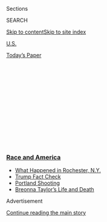 <div id="app">

<div>

<div>

<div>

<div class="NYTAppHideMasthead css-1q2w90k e1suatyy0">

<div class="section css-ui9rw0 e1suatyy2">

<div class="css-eph4ug er09x8g0">

<div class="css-6n7j50">

</div>

<span class="css-1dv1kvn">Sections</span>

<div class="css-10488qs">

<span class="css-1dv1kvn">SEARCH</span>

</div>

[Skip to content](#site-content)[Skip to site
index](#site-index)

</div>

<div id="masthead-section-label" class="css-1wr3we4 eaxe0e00">

[U.S.](https://www.nytimes3xbfgragh.onion/section/us)

</div>

<div class="css-10698na e1huz5gh0">

</div>

</div>

<div id="masthead-bar-one" class="section hasLinks css-15hmgas e1csuq9d3">

<div class="css-uqyvli e1csuq9d0">

</div>

<div class="css-1uqjmks e1csuq9d1">

</div>

<div class="css-9e9ivx">

[](https://myaccount.nytimes3xbfgragh.onion/auth/login?response_type=cookie&client_id=vi)

</div>

<div class="css-1bvtpon e1csuq9d2">

[Today’s
Paper](https://www.nytimes3xbfgragh.onion/section/todayspaper)

</div>

</div>

</div>

</div>

<div data-aria-hidden="false">

<div id="site-content" data-role="main">

<div>

<div class="css-1aor85t" style="opacity:0.000000001;z-index:-1;visibility:hidden">

<div class="css-1hqnpie">

<div class="css-epjblv">

<span class="css-17xtcya">[U.S.](/section/us)</span><span class="css-x15j1o">|</span><span class="css-fwqvlz">Minneapolis
Will Dismantle Its Police Force, Council Members
Pledge</span>

</div>

<div class="css-k008qs">

<div class="css-1iwv8en">

<span class="css-18z7m18"></span>

<div>

</div>

</div>

<span class="css-1n6z4y">https://nyti.ms/3dGj016</span>

<div class="css-1705lsu">

<div class="css-4xjgmj">

<div class="css-4skfbu" data-role="toolbar" data-aria-label="Social Media Share buttons, Save button, and Comments Panel with current comment count" data-testid="share-tools">

  - 
  - 
  - 
  - 
    
    <div class="css-6n7j50">
    
    </div>

  - 

</div>

</div>

</div>

</div>

</div>

</div>

<div class="css-13pd83m">

<div class="css-l9svim">

### [<span class="css-pa1jbp"><span class="css-1rxm0ex">Race and</span><span class="css-1rxm0ex"> America</span></span>](https://www.nytimes3xbfgragh.onion/news-event/george-floyd-protests-minneapolis-new-york-los-angeles?name=styln-george-floyd&region=TOP_BANNER&block=storyline_menu_recirc&action=click&pgtype=Article&impression_id=20093f60-f294-11ea-bc32-ed4a80477342&variant=undefined)

  - <span class="css-ousu42">[What Happened in Rochester,
    N.Y.](https://www.nytimes3xbfgragh.onion/2020/09/04/nyregion/rochester-police-daniel-prude.html?name=styln-george-floyd&region=TOP_BANNER&block=storyline_menu_recirc&action=click&pgtype=Article&impression_id=20096670-f294-11ea-bc32-ed4a80477342&variant=undefined)</span>
  - <span class="css-ousu42">[Trump Fact
    Check](https://www.nytimes3xbfgragh.onion/2020/09/01/us/politics/trump-fact-check-protests.html?name=styln-george-floyd&region=TOP_BANNER&block=storyline_menu_recirc&action=click&pgtype=Article&impression_id=20096671-f294-11ea-bc32-ed4a80477342&variant=undefined)</span>
  - <span class="css-ousu42">[Portland
    Shooting](https://www.nytimes3xbfgragh.onion/2020/08/30/us/portland-shooting-explained.html?name=styln-george-floyd&region=TOP_BANNER&block=storyline_menu_recirc&action=click&pgtype=Article&impression_id=20096672-f294-11ea-bc32-ed4a80477342&variant=undefined)</span>
  - <span class="css-ousu42">[Breonna Taylor’s Life and
    Death](https://www.nytimes3xbfgragh.onion/2020/08/30/us/breonna-taylor-police-killing.html?name=styln-george-floyd&region=TOP_BANNER&block=storyline_menu_recirc&action=click&pgtype=Article&impression_id=20096673-f294-11ea-bc32-ed4a80477342&variant=undefined)</span>

</div>

</div>

<div id="top-wrapper" class="css-1sy8kpn">

<div id="top-slug" class="css-l9onyx">

Advertisement

</div>

[Continue reading the main
story](#after-top)

<div class="ad top-wrapper" style="text-align:center;height:100%;display:block;min-height:250px">

<div id="top" class="place-ad" data-position="top" data-size-key="top">

</div>

</div>

<div id="after-top">

</div>

</div>

<div>

<div id="sponsor-wrapper" class="css-1hyfx7x">

<div id="sponsor-slug" class="css-19vbshk">

Supported by

</div>

[Continue reading the main
story](#after-sponsor)

<div id="sponsor" class="ad sponsor-wrapper" style="text-align:center;height:100%;display:block">

</div>

<div id="after-sponsor">

</div>

</div>

<div class="css-186x18t">

</div>

<div class="css-1vkm6nb ehdk2mb0">

# Minneapolis Will Dismantle Its Police Force, Council Members Pledge

</div>

Saying the existing Police Department cannot be reformed, a majority of
the City Council has promised to rethink public safety from the ground
up in the wake of George Floyd’s killing.

<div class="css-79elbk" data-testid="photoviewer-wrapper">

<div class="css-z3e15g" data-testid="photoviewer-wrapper-hidden">

</div>

<div class="css-1a48zt4 ehw59r15" data-testid="photoviewer-children">

![<span class="css-16f3y1r e13ogyst0" data-aria-hidden="true">At a rally
on Sunday in Powderhorn Park in Minneapolis, nine of the 13 City Council
members pledged to dismantle the Police
Department.</span><span class="css-cnj6d5 e1z0qqy90" itemprop="copyrightHolder"><span class="css-1ly73wi e1tej78p0">Credit...</span><span><span>Laylah
Amatullah Barrayn for The New York
Times</span></span></span>](https://static01.graylady3jvrrxbe.onion/images/2020/06/09/us/07unrest-mayor-1-swap/merlin_173315001_1bfb3c83-b655-4dc6-83b2-1d337225971b-articleLarge.jpg?quality=75&auto=webp&disable=upscale)

</div>

</div>

<div class="css-18e8msd">

<div class="css-pdw9fk epjyd6m0">

<div class="css-1txwxcy ey68jwv0" data-aria-hidden="true">

[![Dionne
Searcey](https://static01.graylady3jvrrxbe.onion/images/2018/10/15/multimedia/author-dionne-searcey/author-dionne-searcey-thumbLarge-v2.png
"Dionne Searcey")](https://www.nytimes3xbfgragh.onion/by/dionne-searcey)[![John
Eligon](https://static01.graylady3jvrrxbe.onion/images/2018/06/12/multimedia/author-john-eligon/author-john-eligon-thumbLarge.png
"John Eligon")](https://www.nytimes3xbfgragh.onion/by/john-eligon)

</div>

<div class="css-1baulvz">

By [<span class="css-1baulvz" itemprop="name">Dionne
Searcey</span>](https://www.nytimes3xbfgragh.onion/by/dionne-searcey)
and [<span class="css-1baulvz last-byline" itemprop="name">John
Eligon</span>](https://www.nytimes3xbfgragh.onion/by/john-eligon)

</div>

</div>

  - 
    
    <div class="css-ld3wwf e16638kd2">
    
    June 7,
    2020
    
    </div>

  - 
    
    <div class="css-4xjgmj">
    
    <div class="css-d8bdto" data-role="toolbar" data-aria-label="Social Media Share buttons, Save button, and Comments Panel with current comment count" data-testid="share-tools">
    
      - 
      - 
      - 
      - 
        
        <div class="css-6n7j50">
        
        </div>
    
      - 
    
    </div>
    
    </div>

</div>

</div>

<div class="section meteredContent css-1r7ky0e" name="articleBody" itemprop="articleBody">

<div class="css-1fanzo5 StoryBodyCompanionColumn">

<div class="css-53u6y8">

MINNEAPOLIS — Nine members of the Minneapolis City Council — a
veto-proof majority — pledged on Sunday to dismantle the Police
Department, promising to create a new system of public safety in a city
where law enforcement has long been accused of racism.

Saying that the city’s policing system could not be reformed, the
council members stood before hundreds of people gathered late in the day
on a grassy hill and promised to begin the process of taking apart the
Police Department as it now exists.

For activists who have been pushing for years for [drastic changes to
policing](https://www.nytimes3xbfgragh.onion/2020/06/20/us/minnesota-police-george-floyd.html),
the move represented a turning point that they hope will lead to a
transformation of public safety in the city.

</div>

</div>

<div class="css-1fanzo5 StoryBodyCompanionColumn">

<div class="css-53u6y8">

“It shouldn’t have taken so much death to get us here,” [Kandace
Montgomery](https://www.netrootsnation.org/profile/kandace-montgomery/),
the director of Black Visions Collective, said from the stage at the
rally. “We’re safer without armed, unaccountable patrols supported by
the state hunting black people.”

</div>

</div>

<div>

</div>

<div class="css-1fanzo5 StoryBodyCompanionColumn">

<div class="css-53u6y8">

The pledge in Minneapolis, where [George Floyd died 13 days
ago](https://www.nytimes3xbfgragh.onion/2020/05/31/us/george-floyd-investigation.html)
after being pinned to the ground by a white police officer’s knee,
reflected [calls across America to rethink what policing looks
like](https://www.nytimes3xbfgragh.onion/2020/06/05/us/defund-police-floyd-protests.html).
Protesters have taken to the streets with demands to shrink or abolish
police departments, and “[defund the
police](https://www.nytimes3xbfgragh.onion/2020/06/08/us/what-does-defund-police-mean.html)”
has become a frequent rallying cry.

Officials in other cities, including New York, have begun to talk of
diverting some money and responsibilities from police forces to social
services agencies, but no other major city has gone as far in reaction
to the protests as the Minneapolis officials have promised to
do.

</div>

</div>

<div class="audioFigureHeading">

<div class="css-1et479a">

![](https://static01.graylady3jvrrxbe.onion/images/2017/01/29/podcasts/the-daily-album-art/the-daily-album-art-articleInline-v2.jpg?quality=75&auto=webp&disable=upscale)

</div>

### Listen to ‘The Daily’: The Case for Defunding the Police

<span class="css-59o34k">Protesters across the country are calling for
the abolition of policing. But what would that actually look
like?</span>

</div>

<div class="css-qe9gm7">

<div>

<div class="css-1g7y0i5 e1drnplw0">

<div class="css-1ceswkc e1drnplw1">

</div>

<div class="css-f2fzwx e1drnplw2">

<div data-aria-labelledby="modal-title" data-role="region">

<div id="modal-title" class="css-mln36k">

transcript

</div>

<div class="css-pbq7ev">

</div>

<span>Back to The
Daily</span>

<div class="css-f6lhej">

<div class="css-1ialerq">

<div class="css-1701swk">

bars

</div>

<div>

<div class="css-1t7yl1y">

0:00/25:49

</div>

<div class="css-og85jy">

\-25:49

</div>

</div>

</div>

</div>

<div class="css-15fbio0">

<div class="css-1p4nyns">

transcript

## Listen to ‘The Daily’: The Case for Defunding the Police

### Hosted by Michael Barbaro; produced by Rachel Quester, Luke Vander Ploeg and Asthaa Chaturvedi; with help from Annie Brown; and edited by M.J. Davis Lin and Lisa Chow

#### Protesters across the country are calling for the abolition of policing. But what would that actually look like?

</div>

  - michael barbaro  
    From The New York Times, I’m Michael Barbaro. This is “The Daily.”

  - \[music\]  
    Today, several major U.S. cities are now proposing ways to defund
    and even dismantle their police departments. John Eligon on the
    thinking behind those plans and what they might look like in
    practice.
    
    It’s Tuesday, June 9.

  - archived recording (protestors)  
    (CHANTING) I can’t breathe\! I can’t breathe\!

john eligon

In the early days of the protests after George Floyd was killed —

  - archived recording (protestors)  
    (CHANTING) No justice, no peace\! No justice, no peace\!

john eligon

— it was just pure emotions and raw rage.

  - archived recording (protestors)  
    \[EXPLETIVE\] these racist \[EXPLETIVE\] police\!

john eligon

But pretty soon, once the more fiery protests and fiery unrest died
down, then we started seeing the organizers come in and talking about
what they want. And one thing we quickly saw were these face masks that
people were wearing. They were black, and they had yellow writing on
them. And they said, “Defund police.”

michael barbaro

Hmm.

john eligon

And from there, you start hearing these calls at protest, at rallies.

  - archived recording (protestors)  
    (CHANTING) Defund the police\! Defund the police\!

john eligon

You start hearing, “Defund the police.”

You start hearing calls to abolish the police. You start seeing people
waving signs. And it became clear that this was an opening that a lot of
activists saw to take this moment of a very brutal police killing and
turn it into something much larger.

  - archived recording (protestor 1)  
    Do the right thing\!

  - archived recording (protestor 2)  
    Defund the police\!

michael barbaro

So John, what do these concepts — defund, dismantle, abolish the police
— what exactly do they mean?

john eligon

To defund, when activists say that, what they mean is taking money away
from the police department’s budget and redirect it toward other things
— whether that be social services, agencies, maybe mental health
agencies — that can do functions that police are often called on to do.

michael barbaro

Mm-hmm.

john eligon

But if you fully defund it, you can get to a space where the police
department is abolished. And so essentially, what that means is that
there is no more police department as we know it. You don’t call these
men and women in blue shirts to come racing to your door with their guns
in hand. It means that they have to figure out some other form of
providing that public safety, and the police department would not be
that form.

michael barbaro

And where did these concepts come from?

john eligon

Well, at their core, they come from the problems and issues that
especially communities of color, especially black communities, have had
with policing. They see police coming into their communities to
brutalize them, not to protect and serve them. And that has really
influenced this desire to keep the police away, to do something else.
And we’ve seen, basically, that governments and police forces, they
respond with certain reforms. We’ve seen efforts for body cameras. We’ve
seen diversifying the police departments. We’ve seen changes to the
rules on use of force.

michael barbaro

Mm-hmm.

john eligon

But what became clear to a lot of today’s activists, and what they say
explicitly, is that these reforms are not working. If you look at since
Michael Brown was killed in Ferguson, Missouri six years ago, the police
have continued to kill people at high rates, and especially black people
at disproportionately high rates. And so for them, the only solution is
to tear it down and build something new.

michael barbaro

So John, what might it actually look like in practice to defund or
abolish a police department?

john eligon

So for instance, if someone is homeless and they’re struggling on the
streets, a person can call 9-1-1, and instead of an armed police officer
being sent out, perhaps there can be an outreach worker from a homeless
services agency. Or if you have someone having a mental health episode,
then again, you can call 9-1-1, and instead of a police officer, maybe a
health care worker, a mental health worker will come out. And the idea
behind it is to really cut down the interactions between armed police
officers and civilians. And by doing that, the hope is that it will
reduce their conflict and the potential for people getting hurt or
killed by police officers.

michael barbaro

Right. I mean, that makes a certain sense, especially for a community
where there’s not a lot of violent crime. But every community is
different, right? And some towns, some cities — I think about New York
City, for example — have a significantly higher rate of violent crime
that would seem to require having armed police. So how do activists
think about that?

john eligon

For a lot of the activists that I spoke to, the issue was about
centering public safety on communities. And one activist that I spoke
to, Arianna Nason, she said essentially it’s going to be up to each
community to decide what public safety looks like for itself.

  - arianna nason  
    It’s going to be up to every community to decide what they need. We
    can’t decide that.

john eligon

So maybe that’s armed patrols. Maybe that’s mental health workers. Maybe
that’s some sort of mobile units with social workers sitting in it, and
people are trained in using force and different things. One of the big
ideas is this idea of community policing, community watch. And it’s
interesting. I had said isn’t an issue, though, with community policing
or community patrols, neighborhood watch, that if I walk into that
community, as a black man with dreadlocks, if I walk into one of these
communities, we see what happens with neighborhood watch. We see Trayvon
Martin. We see Ahmaud Arbery.

  - john eligon  
    Should that be a concern, then? I guess with this community-type
    based model that certain people who look a certain way might go into
    the neighborhood, and that community might decide to take it into
    their own hands and then take it overboard, I guess.

john eligon

And she took off her sunglasses. She looked at me, and she said —

  - arianna nason  
    No, I get that. And I’ll be really real with you. For me,
    personally, I don’t have all the answers for that. I don’t. And I
    wish I did. A lot of it is —

john eligon

Honestly, I don’t really know the answer to that right now.

michael barbaro

Huh.

john eligon

She was not sure exactly what the answer was. And see, this is all to
say, it’s still very tricky and very much a work in progress. But what
she did say is that the current system also is not working for me
either. So it’s a matter of what are they going to do differently? And
they believe that something drastically different needs to be done.

michael barbaro

Mm-hmm. As best you can tell, would any of the familiar elements of an
existing police department — I’m thinking, for the sake of argument,
homicide detectives, special victims units that investigate sexual
assault or rape — do those remain? Do they take a different form? Do
they adopt a different name? Has that been fleshed out?

john eligon

I would say, no, it’s not been fleshed out. Because again, we go back to
the fact that this is not going to be some federal commission, or even
state commission or a city commission for anywhere that’s going to come
up with, like, these are the rules for public safety now. And these are
all things that need to be worked out. And I think what people say with
things like homicide investigations, with sex crimes investigations and
things like that, they say a couple of things. One, the police are not
doing a good job at those anyways. So you have lots of cities where the
clearance rate on homicides and other investigations is miserable. You
had, even here in Minneapolis, there was a big scandal with all the rape
kits that they had untested. So they had a lot of issues with crimes
that were not being investigated properly. And then, the second thing
that people say is that those jobs can be taken up by specialized,
trained people. You can build new institutions to do those things that
aren’t necessary policing. I did talk to one council member who said,
maybe there’s still police, but for very, very limited role, and many of
their responsibilities are farmed out. You know, anything short of some
sort of active violence, you don’t need police for. So in some people’s
eyes, that would still be a police force. But one thing that the people
who are most ardent about abolishing the police or defunding the police,
even, they make it clear that they don’t just want a system in which
it’s police in another name, police with another uniform on.

\[music\]

And these demands to defund the police, they’ve actually been brewing in
Minneapolis for several years now. Ever since a police killing back in
2015, there’s been several local activist groups working on it. And
those activist groups came together this past weekend in what was
probably the biggest and most clearest demand for defunding the police.

michael barbaro

We’ll be right back.

  - archived recording (protestors)  
    (CHANTING) Abolish the M.P.D.\!

john eligon

So there were hundreds of activists who went and gathered in front of
the mayor Jacob Frey’s house.

  - archived recording (protestors)  
    Abolish the M.P.D.\! And they had a megaphone. They were chanting.
    They were screaming. And sure enough, the mayor came out to talk to
    the protesters. He kind of made his way through the crowd, walked up
    to the front, and you had one of the lead organizers for a group
    called the Black Visions Collective. Kandace Montgomery, she was
    standing up on a riser there, talking down in a megaphone to the
    mayor.

  - archived recording (kandace montgomery)  
    Jacob Frey, we have a yes-or-no question for you. Yes or no, will
    you commit to defunding Minneapolis Police Department?

  - archived recording (jacob frey)  
    \[INAUDIBLE\]

john eligon

And you could tell, like, there is this hesitation because he knows this
is not going to go well, right? You have all these very vocal, very
ardent activists around you who want you to defund the police.

  - archived recording (kandace montgomery)  
    Will you defund the Minneapolis Police Department?

  - archived recording  
    \[CROWD MURMURING\]

  - archived recording (kandace montgomery)  
    All right, be quiet y’all. Be quiet, because it’s important that we
    actually hear this. It’s important that we hear this, because if
    y’all don’t know, he’s up for re-election next year.

  - archived recording  
    \[CROWD CHEERING\]

john eligon

And then —

  - archived recording (jacob frey)  
    I do not support the full abolition of the police department.

  - archived recording (kandace montgomery)  
    All right\!

  - archived recording (speaker)  
    You’re wasting our time\! Get the \[EXPLETIVE\] out of here\!

john eligon

And he gives his answer — he does not support full abolition of the
police.

  - archived recording (crowd)  
    (CHANTING) Go home, Jacob, go home\! Go home, Jacob, go home\!

john eligon

And he turns around, and he just kind of walked off into the sea of
people.

  - archived recording (crowd)  
    (CHANTING) Shame\! Shame\! Shame\! Shame\! Shame\! Shame\! Shame\!
    Shame\! Shame\!

john eligon

So after this event, there was already an event planned for the
following day by some of these same activists organizations, in which
they were going to bring council members who were supportive of their
cause onto a stage in a park in the Southern part of the city. And they
were going to try to get them to make a commitment to defunding the
police.

michael barbaro

So a lot like what they had done to the mayor?

john eligon

Exactly.

  - archived recording (lisa bender)  
    Hi, Minneapolis. You look so beautiful today. I’m Lisa Bender. I’m
    the president of the Minneapolis City Council.

john eligon

And so we had this gathering where there were hundreds of residents.

  - archived recording (lisa bender)  
    Our efforts at incremental reform have failed. Period.

john eligon

And you had council members.

  - archived recording (lisa bender)  
    Our commitment is to do what’s necessary to keep every single member
    of our community safe, and to tell the truth that the Minneapolis
    Police are not doing that. \[CROWD CHEERS\]

john eligon

And you had nine of them who went up on the stage.

  - archived recording (council member 1)  
    We are here today to begin the process of ending the Minneapolis
    Police Department. \[CROWD CHEERS\]

john eligon

And then all nine of them each read a part pledging to defend the
police.

  - archived recording (council member 2)  
    All of us on this stage support this statement, and we stand with
    the people of Minneapolis in fighting for a safer community. \[CROWD
    CHEERS\]

john eligon

The last council member, he basically said, and we are all committing to
this pledge. And at that moment, it was like this emotional eruption.

  - archived recording (speaker)  
    \[INAUDIBLE\], get up, y’all. We are transforming our city right
    now. Get up\! get

john eligon

You had white people, black people, Asian people, all putting their
fists in the air, shouting, defund the police, defund police.

  - archived recording (crowd)  
    (CHANTING) Defund M.P.D.\! Defund M.P.D.\! Defund M.P.D.\!

michael barbaro

So just to be clear, this is not a vote, and not necessarily even a
pledge to vote, but this is a public commitment to defund the police —
to do the very thing that the mayor, when asked, declined to agree to 24
hours before.

john eligon

Yes, exactly. This is a pledge that they are going to defund the police.
It is not a vote. It is not anything set in stone or written. But these
are putting them all on record in front of many community members,
saying that we are going to do this. And I even asked the activists
about that. I said, we’ve heard politicians say things before and not
keep those pledges. But this is something that they saw they’ve been
working on with them together in tandem. So I think there’s a level of
trust there that this pledge has really meant something. And you could
see it in the reaction of the people who were there. They were really
describing it as their Civil Rights Movement, their Voting Rights Act
moment.

michael barbaro

Wow. And John, can the members of the City Council who were in that
park, making this pledge, do they have the actual authority to take away
funding from the police department?

john eligon

Yes, they absolutely have voting authority to do that. The council
actually controls the police department’s budget. And what’s more
significant about this moment is that because there were nine of them,
those nine seats represents a veto-proof majority. So even if the mayor,
Jacob Frey, does not want this to happen, if that coalition sticks
together, they can do this on their own. And I think what we’re seeing
is this sentiment is growing in traction in certain places. Like we
already have in New York and Los Angeles, the mayors in both of those
cities have already said that they are going to be redirecting funds
that were intended for the police toward other parts of the city, toward
other agencies in the city.

michael barbaro

I’m curious what the appetite for this kind of change to policing is,
beyond the cities where there are largely Democratic city councils and
mayors, and where this is now under discussion.

john eligon

That’s a very key question, right? We’re already seeing conservatives
coming out against this and talking about this is as very radical
leftist step to be taking. We see Donald Trump already tweeting about
it. So certainly, this is something that, for conservative communities,
something like this would be a tougher sell. And so again, policing is a
very local thing. So what you experience and what the police force does
or does not look like in Minneapolis is going to be very different than
what it does or does not look like in Edina, which is just outside of
Minneapolis, or any other suburb. So it’s going to be, in some ways, a
patchwork of public safety, I think, if these things start happening
around the country.

michael barbaro

And I guess an open question is whether or not this has entered the
mainstream, even of the Democratic Party. Just a few hours before you
and I began to talk, Joe Biden came out and said he does not support
defunding the police.

john eligon

Yeah, this is certainly not something that is part of the mainstream or
moderate Democratic platform. That said, you do get some people who
might be in these more moderate spaces, you do get their attention and
you do get their ear, is this sense that policing is not working — which
is just the basis of what these defund or abolish the police efforts are
about, is that the system is not working. And so you will get even the
more moderate folks to say that, to buy into that. And that may not
result in them supporting a defund or abolishment, but will it support
more stringent reforms, more significant reforms to police? So we’ll see
what happens.

michael barbaro

I wonder how the activists that you’re talking to see the challenge of
explaining what these concepts are going to mean. Because in this
moment, I think many Americans are really hearing these calls — defund,
dismantle, abolish — for the first time. And they may be very wary of
them, and they may see them as quite radical.

john eligon

What the activists will tell you is that while it might sound radical
for many Americans, this actually is not all that radical for a large
section of this country.

  - john eligon  
    What was your name, sir?

  - yahzerah brazelton  
    Yaazirah

  - john eligon  
    How do you spell that?

  - yahzerah brazelton  
    Y-A-H- —

john eligon

If you go to black and brown communities — like I went up to the North
Side of Minneapolis — and you talk to people about their experiences
with the police there, it is not the experience of expecting an officer
to come and help you. It’s exactly the opposite. And I was speaking with
a couple there, Amanda and Yaazirah Brazelton.

  - yahzerah brazelton  
    It’s about time for a change.

  - amanda brazelton  
    A change, yeah.

  - yahzerah brazelton  
    Yeah. About time for a change.

john eligon

And they were telling me that from a young age, essentially, they
already had horrific experiences with the police.

  - yahzerah brazelton  
    \[INAUDIBLE\] I have police put guns in my face, you know, at seven
    years old, coming to my house with my mother and my father arguing,
    just regular argument that happens with a husband and wife.

john eligon

Yaazirah, he was seven years old when the police came to his house when
his parents were having an argument.

  - yahzerah brazelton  
    And they put guns in my face and put us all on the ground.

john eligon

And then they stuck a gun in his face.

  - yahzerah brazelton  
    They traumatized me in childhood, so I was really against white
    police officers since.

john eligon

And his wife Amanda, she was 14 when she was in a car with white people,
and she’s black.

  - amanda brazelton  
    We were driving in the car. All my white friends got out. And as
    soon as I got out, they pulled guns, yelled at —

john eligon

And when they were pulled over, the cops let the white people out, but
then they pulled guns on her.

  - amanda brazelton  
    I’m 14 years old, in the backseat of the car, not doing nothing
    wrong. And that was my first real incident with the police in that
    interaction.

john eligon

And so the way they see the police department is not a force where you
call and then an Officer Friendly shows up.

  - amanda brazelton  
    Man, I got a houseful of kids that are scared of the police because
    of what they’ve seen.

john eligon

It’s one where Amanda recalled her children have already had run-ins
with the police that when someone was breaking into their house once,
she didn’t call the police, but she called family and friends.

  - amanda brazelton  
    And I called him. I called my brother. I called my uncle. I called
    my dad, my mom, before called the police.

john eligon

Why didn’t you call the police?

  - amanda brazelton  
    Because they kill black people. They’ll call me, I’ll get killed in
    my own home.

john eligon

So it’s already a lived experience, a lived reality for people in many
black communities, that the police are essentially a force that only
exists, in their eyes, to harass them, to brutalize them and not to
protect them. And what the activists hope is that people who are scared
that abolishing police will suddenly lead to a breakdown in their
communities and just rampant violence, they’re saying, no, this will
create outcomes that will make the community safer and better, not just
for affluent white communities, but for all communities across the
country. And so what activists are asking is that people who see this as
a radical idea, who can’t envision a world without police, they’re
asking them to just walk in these people’s shoes, understand what
they’re going through.

\[music\]

michael barbaro

John, thank you very much.

john eligon

Thank you.

  - archived recording (lisa bender)  
    The nine members of the city council that came from every corner of
    our city to stand together to make this commitment, we don’t have
    all the answers.

michael barbaro

In an interview on Monday, the president of the Minneapolis City
Council, one of the nine members who has pledged to defund the city’s
police department, acknowledged that implementing the plan would likely
take years.

  - archived recording (lisa bender)  
    And if you look back at the last 150 years of our police department,
    it is becoming increasingly clear that that model of policing isn’t
    working. I hope it won’t take 150 years to get to that looking
    forward, that next solution. But we have a lot of wisdom in our
    community. We have invested in \[INAUDIBLE\] —

\[music\]

michael barbaro

We’ll be right back.

Here’s what else you need to know today.

  - archived recording (karen bass)  
    Good morning, everyone. The Justice in Policing Act establishes a
    bold, transformative vision of policing in America.

michael barbaro

On Monday, Congressional Democrats introduced the most sweeping federal
plan to reform the police in modern memory.

  - archived recording (karen bass)  
    Never again should the world be subjected to witnessing what we saw
    on the streets in Minneapolis — the slow murder of an individual by
    a uniformed police officer.

michael barbaro

The legislation would reduce the legal protections that now shield
police officers accused of misconduct from being prosecuted, and would
impose new restrictions to prevent police officers from using deadly
force. The measure is expected to quickly pass in the House, where
there’s a Democratic majority, but faces an uncertain future in the
Republican-controlled Senate. Meanwhile, state-level reforms continue.
On Monday, New York’s legislature banned the use of chokeholds by police
and repealed a statute that effectively hid the disciplinary records of
police officers.

And —

  - archived recording (dr. tedros adhonom)  
    Almost 7 million cases of Covid-19 have now been reported to W.H.O.,
    and almost 400,000 deaths. Although the situation in Europe is
    improving, globally, it’s worsening.

michael barbaro

The World Health Organization said that the number of new daily
infections from the coronavirus hit a record high — more than 136,000 on
Sunday — and warned that mass protests in places like the U.S. could
further spread the virus.

  - archived recording (dr. tedros adhonom)  
    We encourage all those protesting around the world to do so safely.
    Clean your hands, cover your cough and wear a mask if you attend a
    protest.

michael barbaro

Finally, the National Bureau of Economic Research said that because of
the pandemic, the United States economy officially entered a recession
in February, ending the longest economic expansion on record. It began
in 2009 and lasted 128 months.

\[music\]

That’s it for “The Daily.” I’m Michael Barbaro. My colleague Caitlin
Dickerson will host the show tomorrow.

</div>

</div>

</div>

</div>

</div>

</div>

<div class="css-1fanzo5 StoryBodyCompanionColumn">

<div class="css-53u6y8">

Council members said in interviews on Sunday that they did not yet have
specific plans to announce for what a new public safety system for the
city would look like. They promised to develop plans by working with the
community, and said they would draw on past studies, consent decrees and
reforms to policing across the nation and the world.

</div>

</div>

<div class="css-1fanzo5 StoryBodyCompanionColumn">

<div class="css-53u6y8">

Protesters who gathered at the windswept rally, with a view of
Powderhorn Lake, said what mattered most was that elected officials had
finally committed to a sweeping overhaul of policing, even though they
had not offered specifics of how a dismantling would work.

“There needs to be change,” said Paola Lehman, a 23-year-old actor and
educator in Minneapolis.

</div>

</div>

<div>

</div>

<div class="css-1fanzo5 StoryBodyCompanionColumn">

<div class="css-53u6y8">

As the council members each read a line of the pledge to the crowd,
Wintana Melekin, 32, clasped her hands above her head wrap, her mouth
open in stunned silence beneath a sagging mask with the inscription
“Defund Police.”

“I knew it was happening, but I didn’t believe it,” she said.

When the final portion was read, a roar went up among the hundreds in
the crowd. Many people raised their fists in the air and chanted,
“Defund M.P.D.\!”

Though the City Council controls the police budget, the department
answers to Mayor Jacob Frey, who has a veto over the Council’s actions.
Council members said they had enough votes to override a veto by Mr.
Frey, who was booed out of a rally by hundreds of people on Saturday
after he said he did not believe in abolishing the Police Department.
Mr. Frey quietly exited through an angry crowd as many shouted “Go home,
Jacob Frey\!” and “Shame\! Shame\!”

Councilwoman Alondra Cano, who leads the Council’s public safety
committee, said that scene made her think about the need to create space
for discussions — a truth and reconciliation commission of sorts — to
develop solutions to the city’s policing issues.

“Protesting is good and needed, press conferences are good and needed,”
she said. “That third space is needed where we are committed to each
other, and not the camera.”

</div>

</div>

<div class="css-1fanzo5 StoryBodyCompanionColumn">

<div class="css-53u6y8">

Mr. Frey said on Sunday that while he opposed dismantling the Police
Department, he would “work relentlessly” with the city’s police chief
and the community “toward deep, structural reform and addressing
systemic racism in police culture.” He added that he was “ready to dig
in and enact more community-led public safety strategies.”

</div>

</div>

<div class="css-79elbk" data-testid="photoviewer-wrapper">

<div class="css-z3e15g" data-testid="photoviewer-wrapper-hidden">

</div>

<div class="css-1a48zt4 ehw59r15" data-testid="photoviewer-children">

![<span class="css-16f3y1r e13ogyst0" data-aria-hidden="true">Angry
protesters shouted at Mayor Jacob Frey in Minneapolis on
Saturday.</span><span class="css-cnj6d5 e1z0qqy90" itemprop="copyrightHolder"><span class="css-1ly73wi e1tej78p0">Credit...</span><span>Victor
J. Blue for The New York
Times</span></span>](https://static01.graylady3jvrrxbe.onion/images/2020/06/07/us/07unrest-mayor-2/merlin_173287572_18faa66d-bb55-43a8-8ee6-47550efc9456-articleLarge.jpg?quality=75&auto=webp&disable=upscale)

</div>

</div>

<div class="css-1fanzo5 StoryBodyCompanionColumn">

<div class="css-53u6y8">

The City Council voted on Friday to accept a civil rights investigation
of the police by the Minnesota Department of Human Rights and to amend
the Police Department’s use-of-force policy to ban chokeholds, among
other measures.

Protesters’ cries to defund or abolish the police are often not meant
literally. Rather, they are demands to rethink a law enforcement system
from the ground up and to grapple with deeply ingrained issues,
including employing officers who do not live in the city they police —
as is done in Minneapolis — and sending armed officers to respond to
situations that turn out not to be crimes, as when a mentally ill person
is in distress.

Some proposals have focused on ending heavy-handed police tactics like
no-knock search warrants and military-style raids on the homes of
suspects, restricting the flow of military gear to police departments
and banning the use of military equipment on protesters.

A common thread has been the tendency of police departments to consume
ever larger shares of city budgets.

“We’re really saying we want to grow our community, and we want to
invest in the things we actually need,” said Ms. Montgomery, who led the
protest on Saturday and grilled Mr. Frey on his views, leading to the
chants that prompted him to leave the scene.

</div>

</div>

<div class="css-1fanzo5 StoryBodyCompanionColumn">

<div class="css-53u6y8">

Council members and activists pointed to examples of different styles of
policing in places like Austin, Texas, where the operators who answer
911 calls inquire whether a caller needs police, fire or mental health
services before dispatching a response, and in Eugene, Ore., where a
medic and a crisis worker with mental health training are dispatched to
emergency calls.

Many have called for relying more on self-policing by the community, in
the way attendees often do at events like music festivals, with the
police stepping in only when a true emergency arises. Some cited as an
example how, in the days after the killing of Mr. Floyd, [teams made up
of dozens of members of the American Indian
Movement](https://www.startribune.com/minneapolis-residents-step-up-to-protect-their-neighborhoods-from-little-earth-to-longfellow/570910552/)
patrolled streets and directed traffic in the Little Earth housing
community in Minneapolis.

Patrisse Cullors, co-founder of Black Lives Matter and chair of Reform
L.A. Jails, said the move by the Minneapolis City Council members had
shifted the movement to rethink policing from the fringe to the
mainstream.

“This is massive,” Ms. Cullors said. “This is the first time we are
seeing, in our country’s history, a conversation about defunding, and
some people having a conversation about abolishing the police and prison
state. This must be what it felt like when people were talking about
abolishing slavery.”

Many advocates note that city budgets are already strained by the
coronavirus pandemic, which shut down business and tourism, sharply
reducing tax revenue, and that police budgets may be especially
vulnerable.

The city of Minneapolis is looking to cut $200 million from its $1.3
billion overall budget, according to Lisa Bender, the president of the
City Council. She said she hoped to reallocate some money from policing,
which received $189 million in the 2020 budget, to other areas of need
in the city.

Councilman Jeremiah Ellison, who represents North Minneapolis, said he
would not frame what the Council was doing as defunding the police, but
rather as “funding a different safety strategy.”

</div>

</div>

<div class="css-1fanzo5 StoryBodyCompanionColumn">

<div class="css-53u6y8">

He said: “Is the goal to execute some kind of vendetta against M.P.D?
No.”

Lt. Bob Kroll, the president of the Minneapolis Police Union, did not
respond to requests for comment.

Andy Skoogman, executive director of the Minnesota Chiefs of Police
Association, said he supported reforming rather than defunding the
police. While he welcomed additional investment in social services for
mental health, domestic violence and homelessness, he said, the
traditional police force “is an essential service and must still be
funded.”

“When someone is in immediate danger, fearing for his or her life, would
these victims still have a place to call and a person who is willing and
able to help?” he asked. “If so, then we’re open to more discussions.”

Activists have been calling for change in the Minneapolis Police
Department for a long time. Outrage over police killings prompted many
of the current City Council members to run for office.

“We [warned them years
ago](https://www.washingtonpost.com/news/wonk/wp/2015/11/24/why-activists-predicted-months-ago-that-minneapolis-could-become-the-next-ferguson/\))
that this will become the next Ferguson,” Nekima Levy-Armstrong,
president of the Racial Justice Network, said of city officials. “They
didn’t listen.”

Ms. Levy-Armstrong said she was worried about completely abolishing the
Police Department, fearing that city leaders would make decisions
without sufficient input from minority communities.

“If they want to disband the police,” she said, “they need to come up
with ways and methods to keep our people safe.”

</div>

</div>

<div class="css-1fanzo5 StoryBodyCompanionColumn">

<div class="css-53u6y8">

After the accusations of police brutality through the years, the failed
past attempts at reform and then the horrific footage of Mr. Floyd’s
killing — as well as the police response to protests that has included
rubber bullets and tear gas — major changes to policing in Minneapolis
are now inevitable, said Kenza Hadj-Moussa, a spokeswoman for TakeAction
Minnesota, an advocacy group.

“No one feels safe calling the police, period,” she said. “They’re not
doing their basic function of public safety.”

Farah Stockman and Eric Killelea contributed reporting.

</div>

</div>

</div>

<div>

</div>

<div>

</div>

<div>

</div>

<div>

<div id="bottom-wrapper" class="css-1ede5it">

<div id="bottom-slug" class="css-l9onyx">

Advertisement

</div>

[Continue reading the main
story](#after-bottom)

<div id="bottom" class="ad bottom-wrapper" style="text-align:center;height:100%;display:block;min-height:90px">

</div>

<div id="after-bottom">

</div>

</div>

</div>

</div>

</div>

## Site Index

<div>

</div>

## Site Information Navigation

  - [© <span>2020</span> <span>The New York Times
    Company</span>](https://help.nytimes3xbfgragh.onion/hc/en-us/articles/115014792127-Copyright-notice)

<!-- end list -->

  - [NYTCo](https://www.nytco.com/)
  - [Contact
    Us](https://help.nytimes3xbfgragh.onion/hc/en-us/articles/115015385887-Contact-Us)
  - [Work with us](https://www.nytco.com/careers/)
  - [Advertise](https://nytmediakit.com/)
  - [T Brand Studio](http://www.tbrandstudio.com/)
  - [Your Ad
    Choices](https://www.nytimes3xbfgragh.onion/privacy/cookie-policy#how-do-i-manage-trackers)
  - [Privacy](https://www.nytimes3xbfgragh.onion/privacy)
  - [Terms of
    Service](https://help.nytimes3xbfgragh.onion/hc/en-us/articles/115014893428-Terms-of-service)
  - [Terms of
    Sale](https://help.nytimes3xbfgragh.onion/hc/en-us/articles/115014893968-Terms-of-sale)
  - [Site
    Map](https://spiderbites.nytimes3xbfgragh.onion)
  - [Help](https://help.nytimes3xbfgragh.onion/hc/en-us)
  - [Subscriptions](https://www.nytimes3xbfgragh.onion/subscription?campaignId=37WXW)

</div>

</div>

</div>

</div>
